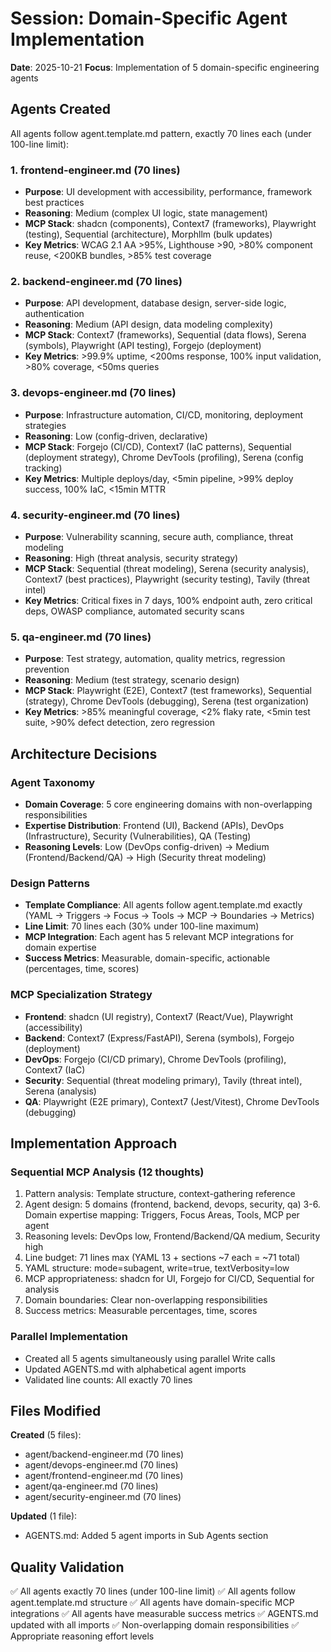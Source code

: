 # Session: Domain-Specific Agent Implementation

**Date**: 2025-10-21
**Focus**: Implementation of 5 domain-specific engineering agents

## Agents Created

All agents follow agent.template.md pattern, exactly 70 lines each (under 100-line limit):

### 1. **frontend-engineer.md** (70 lines)
- **Purpose**: UI development with accessibility, performance, framework best practices
- **Reasoning**: Medium (complex UI logic, state management)
- **MCP Stack**: shadcn (components), Context7 (frameworks), Playwright (testing), Sequential (architecture), Morphllm (bulk updates)
- **Key Metrics**: WCAG 2.1 AA >95%, Lighthouse >90, >80% component reuse, <200KB bundles, >85% test coverage

### 2. **backend-engineer.md** (70 lines)
- **Purpose**: API development, database design, server-side logic, authentication
- **Reasoning**: Medium (API design, data modeling complexity)
- **MCP Stack**: Context7 (frameworks), Sequential (data flows), Serena (symbols), Playwright (API testing), Forgejo (deployment)
- **Key Metrics**: >99.9% uptime, <200ms response, 100% input validation, >80% coverage, <50ms queries

### 3. **devops-engineer.md** (70 lines)
- **Purpose**: Infrastructure automation, CI/CD, monitoring, deployment strategies
- **Reasoning**: Low (config-driven, declarative)
- **MCP Stack**: Forgejo (CI/CD), Context7 (IaC patterns), Sequential (deployment strategy), Chrome DevTools (profiling), Serena (config tracking)
- **Key Metrics**: Multiple deploys/day, <5min pipeline, >99% deploy success, 100% IaC, <15min MTTR

### 4. **security-engineer.md** (70 lines)
- **Purpose**: Vulnerability scanning, secure auth, compliance, threat modeling
- **Reasoning**: High (threat analysis, security strategy)
- **MCP Stack**: Sequential (threat modeling), Serena (security analysis), Context7 (best practices), Playwright (security testing), Tavily (threat intel)
- **Key Metrics**: Critical fixes in 7 days, 100% endpoint auth, zero critical deps, OWASP compliance, automated security scans

### 5. **qa-engineer.md** (70 lines)
- **Purpose**: Test strategy, automation, quality metrics, regression prevention
- **Reasoning**: Medium (test strategy, scenario design)
- **MCP Stack**: Playwright (E2E), Context7 (test frameworks), Sequential (strategy), Chrome DevTools (debugging), Serena (test organization)
- **Key Metrics**: >85% meaningful coverage, <2% flaky rate, <5min test suite, >90% defect detection, zero regression

## Architecture Decisions

### Agent Taxonomy
- **Domain Coverage**: 5 core engineering domains with non-overlapping responsibilities
- **Expertise Distribution**: Frontend (UI), Backend (APIs), DevOps (Infrastructure), Security (Vulnerabilities), QA (Testing)
- **Reasoning Levels**: Low (DevOps config-driven) → Medium (Frontend/Backend/QA) → High (Security threat modeling)

### Design Patterns
- **Template Compliance**: All agents follow agent.template.md exactly (YAML → Triggers → Focus → Tools → MCP → Boundaries → Metrics)
- **Line Limit**: 70 lines each (30% under 100-line maximum)
- **MCP Integration**: Each agent has 5 relevant MCP integrations for domain expertise
- **Success Metrics**: Measurable, domain-specific, actionable (percentages, time, scores)

### MCP Specialization Strategy
- **Frontend**: shadcn (UI registry), Context7 (React/Vue), Playwright (accessibility)
- **Backend**: Context7 (Express/FastAPI), Serena (symbols), Forgejo (deployment)
- **DevOps**: Forgejo (CI/CD primary), Chrome DevTools (profiling), Context7 (IaC)
- **Security**: Sequential (threat modeling primary), Tavily (threat intel), Serena (analysis)
- **QA**: Playwright (E2E primary), Context7 (Jest/Vitest), Chrome DevTools (debugging)

## Implementation Approach

### Sequential MCP Analysis (12 thoughts)
1. Pattern analysis: Template structure, context-gathering reference
2. Agent design: 5 domains (frontend, backend, devops, security, qa)
3-6. Domain expertise mapping: Triggers, Focus Areas, Tools, MCP per agent
7. Reasoning levels: DevOps low, Frontend/Backend/QA medium, Security high
8. Line budget: 71 lines max (YAML 13 + sections ~7 each = ~71 total)
9. YAML structure: mode=subagent, write=true, textVerbosity=low
10. MCP appropriateness: shadcn for UI, Forgejo for CI/CD, Sequential for analysis
11. Domain boundaries: Clear non-overlapping responsibilities
12. Success metrics: Measurable percentages, time, scores

### Parallel Implementation
- Created all 5 agents simultaneously using parallel Write calls
- Updated AGENTS.md with alphabetical agent imports
- Validated line counts: All exactly 70 lines

## Files Modified

**Created** (5 files):
- agent/backend-engineer.md (70 lines)
- agent/devops-engineer.md (70 lines)
- agent/frontend-engineer.md (70 lines)
- agent/qa-engineer.md (70 lines)
- agent/security-engineer.md (70 lines)

**Updated** (1 file):
- AGENTS.md: Added 5 agent imports in Sub Agents section

## Quality Validation

✅ All agents exactly 70 lines (under 100-line limit)
✅ All agents follow agent.template.md structure
✅ All agents have domain-specific MCP integrations
✅ All agents have measurable success metrics
✅ AGENTS.md updated with all imports
✅ Non-overlapping domain responsibilities
✅ Appropriate reasoning effort levels
